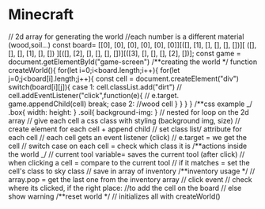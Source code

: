 # Minecraft

// 2d array for generating the world //each number is a different material
(wood,soil...) const board= [[0], [0], [0], [0], [0], [0]][([], [1], [], [], [],
[])][ ([], [], [], [1], [], []) ][([], [2], [], [], [], [])][([3], [], [], [],
[2], [])]; const game = document.getElementById("game-screen") /**creating the
world \*/ function createWorld(){ for(let i=0;i<board.length;i++){ for(let
j=0;j<board[i].length;j++){ const cell = document.createElement("div")
switch(board[i][j]){ case 1: cell.classList.add("dirt") //
cell.addEventListener("click",function(e){ // e.target. game.appendChild(cell)
break; case 2: //wood cell } } } } /**css example _/ .box{ width: height: }
.soil{ background-img: } // nested for loop on the 2d array // give each cell a
css class with styling (background img, size) // create element for each cell +
append child // set class list/ attribute for each cell // each cell gets an
event listener (click) // e.target = we get the cell // switch case on each cell
= check which class it is /\*\*actions inside the world _/ // current tool
variable= saves the current tool (after click) // when clicking a cell = compare
to the current tool // if it matches = set the cell's class to sky class // save
in array of inventory /**inventory usage \*/ // array.pop = get the last one from
the inventory array // click event // check where its clicked, if the right
place: //to add the cell on the board // else show warning /**reset world \*/ //
initializes all with createWorld()
